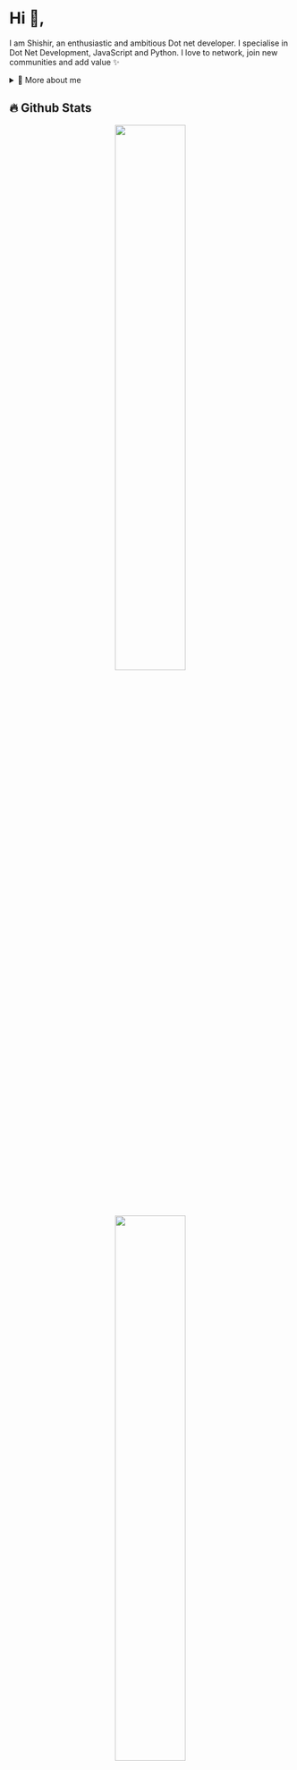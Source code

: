 <h1>Hi 👋,</h1>
<p>
 I am Shishir, an enthusiastic and ambitious Dot net developer. I specialise in Dot Net Development, JavaScript and Python. I love to network, join new communities and add value ✨

<div>
<details>
  <summary>🧑 More about me</summary>

- 🔭 I’m currently on a journey to build **great** things

- 🌱 I’m currently learning **everything** 🤓

- 📫 Reach me out at **contact@shishirregmi.com.np**

</details>
  
</p>


## 🔥 Github Stats

  <div align="center">
    <a href="https://github.com/shishirregmi"><img width="50%" src="https://github-readme-stats.vercel.app/api?username=shishir-regmi&theme=radical&title_color=ff3068?"></a>
    <a href="https://github.com/shishirregmi"><img width="50%" src="http://github-readme-streak-stats.herokuapp.com/?user=shishir-regmi&theme=radical&date_format=M%20j%5B%2C%20Y%5D&ring=ff3068&fire=ff3068&sideNums=ff3068"></a>
  </div> 
  <p align="center">
  <a href="https://www.youtube.com/@shishirregmi"><img width="32px" alt="Youtube" title="Youtube" src="https://i.imgur.com/qiXu7b2.png"/></a>
  &#8287;&#8287;&#8287;&#8287;&#8287;
  <a href="https://twitter.com/regmi_shishir_"><img width="32px" alt="Twitter" title="Twitter" src="https://i.imgur.com/OXZM1L6.png"/></a>
  &#8287;&#8287;&#8287;&#8287;&#8287;
</p>
